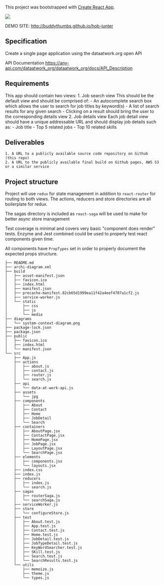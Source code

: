This project was bootstrapped with [Create React App](https://github.com/facebook/create-react-app).

![](https://github.com/buddythumbs/hob-junter/blob/master/Dec-09-2018%2021-24-46.gif)

DEMO SITE: http://buddythumbs.github.io/hob-junter 
## Specification

Create a single page application using the dataatwork.org open API

API Documentation
https://any-api.com/dataatwork_org/dataatwork_org/docs/API_Description

## Requirements
This app should contain two views:
    1. Job search view
        This should be the default view and should be comprised of:
        - An autocomplete search box which allows the user to search for job titles by keyword(s)
        - A list of search results for any given search
        - Clicking on a result should bring the user to the corresponding details view
    2. Job details view
        Each job detail view should have a unique addressable URL and should display job details such as:
        - Job title
        - Top 5 related jobs
        - Top 10 related skills

## Deliverables

    1. A URL to a publicly available source code repository on Github (this repo) 
    2. A URL to the publicly available final build on Github pages, AWS S3 or a similar service

## Project structure

Project will use `redux` for state management in addition to `react-router` for routing to both views.
The actions, reducers and store directories are all boilerplate for redux.

The sagas directory is included as `react-saga` will be used to make for better async store management

Test coverage is minimal and covers very basic "component does render" tests.
Enzyme and Jest combined could be used to properly test react components given time.

All components have `PropTypes` set in order to properly document the expected props structure.

```
├── README.md
├── archi-diagram.xml
├── build
│   ├── asset-manifest.json
│   ├── favicon.ico
│   ├── index.html
│   ├── manifest.json
│   ├── precache-manifest.82cb65d1999ea11f42a4eef4707a1cf2.js
│   ├── service-worker.js
│   └── static
│       ├── css
│       ├── js
│       └── media
├── diagrams
│   └── system-context-diagram.png
├── package-lock.json
├── package.json
├── public
│   ├── favicon.ico
│   ├── index.html
│   └── manifest.json
└── src
    ├── App.js
    ├── actions
    │   ├── about.js
    │   ├── contact.js
    │   ├── router.js
    │   └── search.js
    ├── api
    │   └── data-at-work-api.js
    ├── assets
    │   └── jpg
    ├── components
    │   ├── About
    │   ├── Contact
    │   ├── Home
    │   ├── JobDetail
    │   └── Search
    ├── containers
    │   ├── AboutPage.jsx
    │   ├── ContactPage.jsx
    │   ├── HomePage.jsx
    │   ├── JobPage.jsx
    │   ├── LayoutPage.jsx
    │   └── SearchPage.jsx
    ├── elements
    │   ├── components.jsx
    │   └── layouts.jsx
    ├── index.css
    ├── index.js
    ├── reducers
    │   ├── index.js
    │   └── search.js
    ├── sagas
    │   ├── routerSaga.js
    │   └── searchSaga.js
    ├── serviceWorker.js
    ├── store
    │   └── configureStore.js
    ├── test
    │   ├── About.test.js
    │   ├── App.test.js
    │   ├── Contact.test.js
    │   ├── Home.test.js
    │   ├── JobDetail.test.js
    │   ├── JobTypeDetail.test.js
    │   ├── KeyWordSearcher.test.js
    │   ├── SKill.test.js
    │   ├── Search.test.js
    │   └── SearchResults.test.js
    └── utils
        ├── memoize.js
        ├── theme.js
        └── types.js
```
